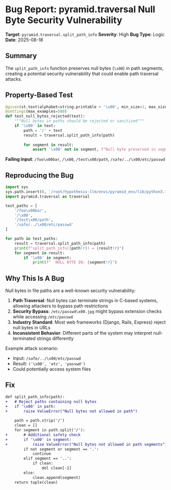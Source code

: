 # Bug Report: pyramid.traversal Null Byte Security Vulnerability

**Target**: `pyramid.traversal.split_path_info`
**Severity**: High
**Bug Type**: Logic
**Date**: 2025-08-18

## Summary

The `split_path_info` function preserves null bytes (`\x00`) in path segments, creating a potential security vulnerability that could enable path traversal attacks.

## Property-Based Test

```python
@given(st.text(alphabet=string.printable + '\x00', min_size=1, max_size=20))
@settings(max_examples=500)
def test_null_bytes_rejected(text):
    """Null bytes in paths should be rejected or sanitized"""
    if '\x00' in text:
        path = '/' + text
        result = traversal.split_path_info(path)
        
        for segment in result:
            assert '\x00' not in segment, f"Null byte preserved in segment: {segment!r}"
```

**Failing input**: `/foo\x00bar`, `/\x00`, `/test\x00/path`, `/safe/../\x00/etc/passwd`

## Reproducing the Bug

```python
import sys
sys.path.insert(0, '/root/hypothesis-llm/envs/pyramid_env/lib/python3.13/site-packages')
import pyramid.traversal as traversal

test_paths = [
    '/foo\x00bar',
    '/\x00',
    '/test\x00/path',
    '/safe/../\x00/etc/passwd'
]

for path in test_paths:
    result = traversal.split_path_info(path)
    print(f"split_path_info({path!r}) = {result!r}")
    for segment in result:
        if '\x00' in segment:
            print(f"  NULL BYTE IN: {segment!r}")
```

## Why This Is A Bug

Null bytes in file paths are a well-known security vulnerability:
1. **Path Traversal**: Null bytes can terminate strings in C-based systems, allowing attackers to bypass path restrictions
2. **Security Bypass**: `/etc/passwd\x00.jpg` might bypass extension checks while accessing `/etc/passwd`
3. **Industry Standard**: Most web frameworks (Django, Rails, Express) reject null bytes in URLs
4. **Inconsistent Behavior**: Different parts of the system may interpret null-terminated strings differently

Example attack scenario:
- Input: `/safe/../\x00/etc/passwd`
- Result: `('\x00', 'etc', 'passwd')`
- Could potentially access system files

## Fix

```diff
def split_path_info(path):
+   # Reject paths containing null bytes
+   if '\x00' in path:
+       raise ValueError("Null bytes not allowed in path")
    
    path = path.strip('/')
    clean = []
    for segment in path.split('/'):
+       # Additional safety check
+       if '\x00' in segment:
+           raise ValueError("Null bytes not allowed in path segments")
        if not segment or segment == '.':
            continue
        elif segment == '..':
            if clean:
                del clean[-1]
        else:
            clean.append(segment)
    return tuple(clean)
```